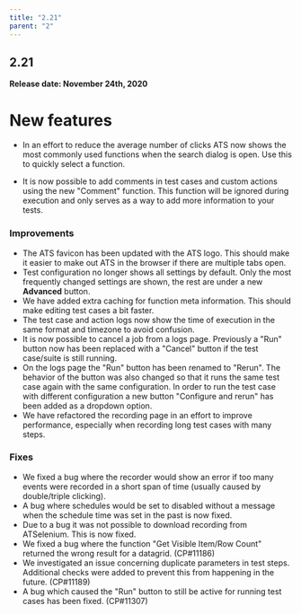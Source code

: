 ```yaml
---
title: "2.21"
parent: "2"
---
```


## 2.21

**Release date: November 24th, 2020**

<!--### New Test Runner

The team is always looking for ways to improve the speed and scalability of ATS.
Therefore, we have decided to revamp the test runner (the component responsible for orchestrating and executing tests).
The new **Version 2** test runner will be hosted in the Azure cloud as opposed to the Mendix cloud.

To make the transition painless, the old runner (now called *version 1*) will remain in service for some time.
If you run into any issues with the new version 2 runner, it will be possible to switch back to the version 1 runner from the test settings page.
It is also possible to select a default runner for all tests within an app from the app settings menu.
-->

# New features

* In an effort to reduce the average number of clicks ATS now shows the most commonly used functions when the search dialog is open. Use this to quickly select a function.

* It is now possible to add comments in test cases and custom actions using the new "Comment" function. This function will be ignored during execution and only serves as a way to add more information to your tests.


### Improvements

* The ATS favicon has been updated with the ATS logo. This should make it easier to make out ATS in the browser if there are multiple tabs open.
* Test configuration no longer shows all settings by default. Only the most frequently changed settings are shown, the rest are under a new **Advanced** button.
* We have added extra caching for function meta information. This should make editing test cases a bit faster.
* The test case and action logs now show the time of execution in the same format and timezone to avoid confusion.
* It is now possible to cancel a job from a logs page. Previously a "Run" button now has been replaced with a "Cancel" button if the test case/suite is still running.
* On the logs page the "Run" button has been renamed to "Rerun". The behavior of the button was also changed so that it runs the same test case again with the same configuration. In order to run the test case with different configuration a new button "Configure and rerun" has been added as a dropdown option.
* We have refactored the recording page in an effort to improve performance, especially when recording long test cases with many steps.

### Fixes

* We fixed a bug where the recorder would show an error if too many events were recorded in a short span of time (usually caused by double/triple clicking). 
* A bug where schedules would be set to disabled without a message when the schedule time was set in the past is now fixed.
* Due to a bug it was not possible to download recording from ATSelenium. This is now fixed.
* We fixed a bug where the function "Get Visible Item/Row Count" returned the wrong result for a datagrid. (CP#11186)
* We investigated an issue concerning duplicate parameters in test steps. Additional checks were added to prevent this from happening in the future. (CP#11189)
* A bug which caused the "Run" button to still be active for running test cases has been fixed. (CP#11307)

